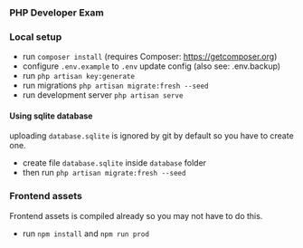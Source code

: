 ### PHP Developer Exam

### Local setup

-   run `composer install` (requires Composer: https://getcomposer.org)
-   configure `.env.example` to `.env` update config (also see: .env.backup)
-   run `php artisan key:generate`
-   run migrations `php artisan migrate:fresh --seed`
-   run development server `php artisan serve`

#### Using sqlite database

uploading `database.sqlite` is ignored by git by default so you have to create one.

-   create file `database.sqlite` inside `database` folder
-   then run `php artisan migrate:fresh --seed`

### Frontend assets

Frontend assets is compiled already so you may not have to do this.

-   run `npm install` and `npm run prod`
